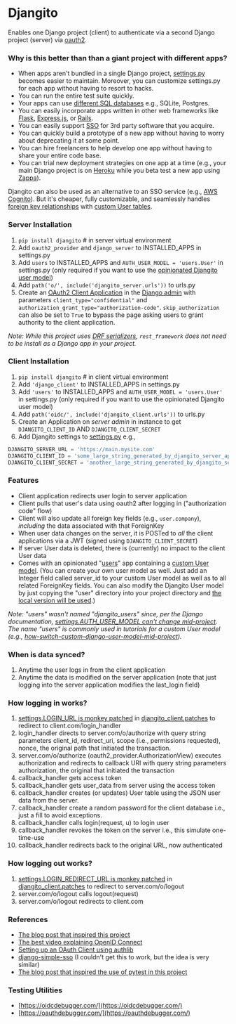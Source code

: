 # Djangito
Enables one Django project (client) to authenticate via a second Django project 
(server) via [oauth2](https://oauth.net/2/).

### Why is this better than than a giant project with different apps?
* When apps aren't bundled in a single Django project, [settings.py](https://docs.djangoproject.com/en/dev/topics/settings/) 
becomes easier to maintain.  Moreover, you can customize settings.py for each app without 
having to resort to hacks.
* You can run the entire test suite quickly.
* Your apps can use [different SQL databases](https://docs.djangoproject.com/en/dev/ref/databases/) e.g., SQLite, Postgres.
* You can easily incorporate apps written in other web frameworks like [Flask](https://flask.palletsprojects.com/en/master/), 
[Express.js](https://expressjs.com/), or [Rails](https://rubyonrails.org/).
* You can easily support [SSO](https://en.wikipedia.org/wiki/Single_sign-on) for 
3rd party software that you acquire.
* You can quickly build a prototype of a new app without having to worry about 
deprecating it at some point.
* You can hire freelancers to help develop one app without having to share your 
entire code base.
* You can trial new deployment strategies on one app at a time (e.g., your main 
Django project is on [Heroku](https://www.heroku.com/) while you beta test a new 
app using [Zappa](https://github.com/Miserlou/Zappa)).

Djangito can also be used as an alternative to an SSO service (e.g., [AWS Cognito](https://aws.amazon.com/cognito/)). But
 it's cheaper, fully customizable, and seamlessly handles 
[foreign key relationships](https://docs.djangoproject.com/en/dev/topics/db/examples/many_to_one/) 
with [custom User tables](https://docs.djangoproject.com/en/dev/topics/auth/customizing/#substituting-a-custom-user-model).

### Server Installation
1. `pip install djangito`  # in server virtual environment  
1. Add `oauth2_provider` and `django_server` to INSTALLED_APPS in settings.py  
1. Add `users` to INSTALLED_APPS and `AUTH_USER_MODEL = 'users.User'` in settings.py
(only required if you want to use the [opinionated Djangito user model](https://github.com/pandichef/djangito/blob/master/users/models.py))
1. Add `path('o/', include('djangito_server.urls'))` to urls.py
1. Create an [OAuth2 Client Application](https://django-oauth-toolkit.readthedocs.io/en/latest/tutorial/tutorial_01.html#create-an-oauth2-client-application) 
in the [Django admin](https://docs.djangoproject.com/en/dev/ref/contrib/admin/) 
with parameters `client_type="confidential"` and `authorization_grant_type="authorization-code"`. 
`skip_authorization` can also be set to `True` to bypass the page asking users to 
grant authority to the client application.

_Note: While this project uses [DRF serializers](https://www.django-rest-framework.org/api-guide/serializers/), 
`rest_framework` does not need to be install as a Django app in your project._

### Client Installation
1. `pip install djangito`  # in client virtual environment  
1. Add `'django_client'` to INSTALLED_APPS in settings.py
1. Add `'users'` to INSTALLED_APPS and `AUTH_USER_MODEL = 'users.User'` in settings.py
(only required if you want to use the opinionated Djangito user model)
1. Add `path('oidc/', include('djangito_client.urls'))` to urls.py
1. Create an Application on *server admin* in instance to get `DJANGITO_CLIENT_ID` AND `DJANGITO_CLIENT_SECRET`
1. Add Djangito settings to [settings.py](https://docs.djangoproject.com/en/dev/topics/settings/) e.g.,
```python
DJANGITO_SERVER_URL = 'https://main.mysite.com'
DJANGITO_CLIENT_ID = 'some_large_string_generated_by_djangito_server_app'
DJANGITO_CLIENT_SECRET = 'another_large_string_generated_by_djangito_server_app'
```

### Features
* Client application redirects user login to server application
* Client pulls that user's data using oauth2 after logging in ("authorization code" flow)
* Client will also update all foreign key fields (e.g., `user.company`), 
_including_ the data associated with that ForeignKey
* When user data changes on the server, it is POSTed to *all* the client applications 
via a JWT (signed using `DJANGITO_CLIENT_SECRET`)
* If server User data is deleted, there is (currently) no impact to the client User data
* Comes with an opinionated "[users](https://github.com/pandichef/djangito/tree/master/users)" 
app containing a [custom User model](https://github.com/pandichef/djangito/blob/master/users/models.py). 
(You can create your own user model as well.  Just add an Integer field called server_id to your custom User model as well as 
to all related ForeignKey fields.  You can also modify the Djangito User model 
by just copying the "user" directory into your project directory and 
[the local version will be used](https://docs.python.org/3/tutorial/modules.html#the-module-search-path).)

_Note: "users" wasn't named "djangito_users" since, per the Django documentation,
[settings.AUTH_USER_MODEL can't change mid-project](https://docs.djangoproject.com/en/3.0/ref/settings/#auth-user-model). 
The name "users" is commonly used in tutorials for a custom User model 
(e.g., [how-switch-custom-django-user-model-mid-project](https://www.caktusgroup.com/blog/2019/04/26/how-switch-custom-django-user-model-mid-project/))._

### When is data synced?
1. Anytime the user logs in from the client application
1. Anytime the data is modified on the server application (note that just logging 
into the server application modifies the last_login field)

### How logging in works?
1. [settings.LOGIN_URL is monkey patched](https://github.com/pandichef/djangito/blob/0d1152a98d44900a58eacf78bd4403014c790601/djangito_client/patches.py#L37) 
in [djangito_client.patches](https://github.com/pandichef/djangito/blob/master/djangito_client/patches.py) 
to redirect to client.com/login_handler
1. login_handler directs to server.com/o/authorize with query string parameters 
client_id, redirect_uri, scope (i.e., permissions requested), nonce, the original 
path that initiated the transaction.
1. server.com/o/authorize (oauth2_provider.AuthorizationView) executes authorization 
and redirects to callback URI with query string parameters authorization, the original 
that initiated the transaction
1. callback_handler gets access token
1. callback_handler gets user_data from server using the access token
1. callback_handler creates (or updates) User table using the JSON user data from 
the server.
1. callback_handler create a random password for the client database i.e., just a fill
to avoid exceptions.
1. callback_handler calls login(request, u) to login user
1. callback_handler revokes the token on the server i.e., this simulate one-time-use
1. callback_handler redirects back to the original URL, now authenticated

### How logging out works?
1. [settings.LOGIN_REDIRECT_URL is monkey patched](https://github.com/pandichef/djangito/blob/0d1152a98d44900a58eacf78bd4403014c790601/djangito_client/patches.py#L36) 
in [djangito_client.patches](https://github.com/pandichef/djangito/blob/master/djangito_client/patches.py) to redirect to server.com/o/logout
1. server.com/o/logout calls logout(request)
1. server.com/o/logout redirects to client.com

### References
* [The blog post that inspired this project](https://raphaelyancey.fr/en/2018/05/28/setting-up-django-oauth2-server-client.html)  
* [The best video explaining OpenID Connect](https://www.youtube.com/watch?v=996OiexHze0&list=LLvwEyJhl-YPSJRMV0fuE5kg)  
* [Setting up an OAuth Client using authlib](https://docs.authlib.org/en/latest/client/django.html)  
* [django-simple-sso](https://github.com/divio/django-simple-sso) (I couldn't get this to work, but the idea is very similar)
* [The blog post that inspired the use of pytest in this project](https://djangostars.com/blog/django-pytest-testing/)

### Testing Utilities
* [https://oidcdebugger.com/](https://oidcdebugger.com/)  
* [https://oauthdebugger.com/](https://oauthdebugger.com/)
